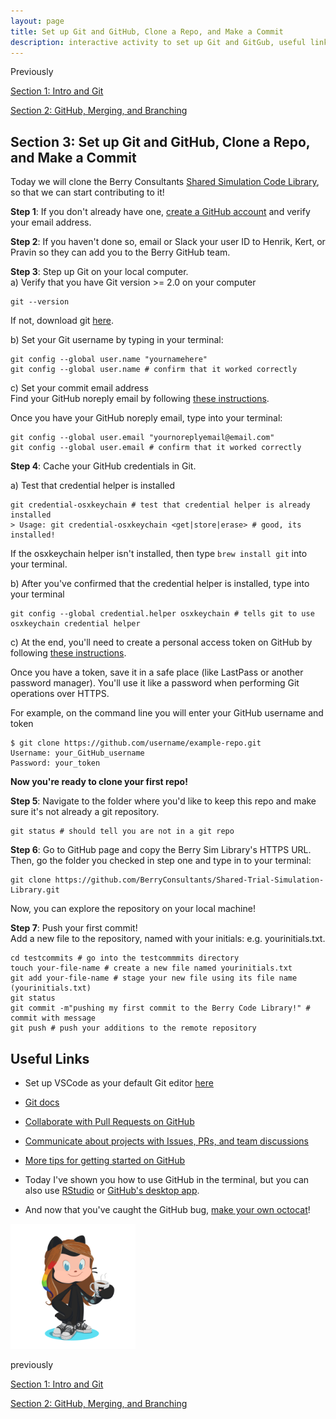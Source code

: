 ```yaml
---
layout: page
title: Set up Git and GitHub, Clone a Repo, and Make a Commit
description: interactive activity to set up Git and GitGub, useful links
---
```


Previously  
 
[Section 1: Intro and Git](index.html)   

[Section 2: GitHub, Merging, and Branching](GitHub_Merges_Branches_CodeReview.html)  

## Section 3: Set up Git and GitHub, Clone a Repo, and Make a Commit

Today we will clone the Berry Consultants [Shared Simulation Code Library](https://github.com/BerryConsultants/Shared-Trial-Simulation-Library), so that we can start contributing to it!

**Step 1**: If you don't already have one, [create a GitHub account](https://docs.github.com/en/github/getting-started-with-github/signing-up-for-github/signing-up-for-a-new-github-account) and verify your email address.  

**Step 2**: If you haven't done so, email or Slack your user ID to Henrik, Kert, or Pravin so they can add you to the Berry GitHub team.  

**Step 3**: Step up Git on your local computer.   
a) Verify that you have Git version >= 2.0 on your computer 

```shell    
git --version
```   

If not, download git [here](https://git-scm.com/downloads).    

b) Set your Git username by typing in your terminal:   

```shell   
git config --global user.name "yournamehere"
git config --global user.name # confirm that it worked correctly
```

c) Set your commit email address    
Find your GitHub noreply email by following [these instructions](https://docs.github.com/en/github/setting-up-and-managing-your-github-user-account/managing-email-preferences/setting-your-commit-email-address#setting-your-commit-email-address-on-github).  

Once you have your GitHub noreply email, type into your terminal:   

```shell    
git config --global user.email "yournoreplyemail@email.com"
git config --global user.email # confirm that it worked correctly
```

**Step 4**: Cache your GitHub credentials in Git.   

a) Test that credential helper is installed   

```shell    
git credential-osxkeychain # test that credential helper is already installed
> Usage: git credential-osxkeychain <get|store|erase> # good, its installed!
```   

If the osxkeychain helper isn't installed, then type `brew install git` into your terminal.  

b) After you've confirmed that the credential helper is installed, type into your terminal   

```shell    
git config --global credential.helper osxkeychain # tells git to use osxkeychain credential helper
```   

c) At the end, you'll need to create a personal access token on GitHub by following [these instructions](https://docs.github.com/en/github/authenticating-to-github/keeping-your-account-and-data-secure/creating-a-personal-access-token).   

Once you have a token, save it in a safe place (like LastPass or another password manager). You'll use it like a password when performing Git operations over HTTPS.   

For example, on the command line you will enter your GitHub username and token   

```shell    
$ git clone https://github.com/username/example-repo.git
Username: your_GitHub_username
Password: your_token
```   

**Now you're ready to clone your first repo!**   

**Step 5**: Navigate to the folder where you'd like to keep this repo and make sure it's not already a git repository.   

```shell      
git status # should tell you are not in a git repo
```   

**Step 6**: Go to GitHub page and copy the Berry Sim Library's HTTPS URL. Then, go the folder you checked in step one and type in to your terminal:    

```shell    
git clone https://github.com/BerryConsultants/Shared-Trial-Simulation-Library.git
```  

Now, you can explore the repository on your local machine!   

**Step 7**: Push your first commit!     
Add a new file to the repository, named with your initials: e.g. yourinitials.txt.     

```shell        
cd testcommits # go into the testcommmits directory 
touch your-file-name # create a new file named yourinitials.txt 
git add your-file-name # stage your new file using its file name (yourinitials.txt)
git status
git commit -m"pushing my first commit to the Berry Code Library!" # commit with message
git push # push your additions to the remote repository
```   

## Useful Links   

- Set up VSCode as your default Git editor [here](https://stackoverflow.com/questions/30024353/how-to-use-visual-studio-code-as-default-editor-for-git)
 
- [Git docs](https://git-scm.com/doc)
 
- [Collaborate with Pull Requests on GitHub](https://docs.github.com/en/github/getting-started-with-github/quickstart/github-flow)
  
- [Communicate about projects with Issues, PRs, and team discussions](https://docs.github.com/en/github/getting-started-with-github/quickstart/communicating-on-github)
  
- [More tips for getting started on GitHub](https://docs.github.com/en/github/getting-started-with-github/quickstart)

- Today I've shown you how to use GitHub in the terminal, but you can also use [RStudio](https://happygitwithr.com/rstudio-git-github.html) or [GitHub's desktop app](https://desktop.github.com/).

- And now that you've caught the GitHub bug, [make your own octocat](https://myoctocat.com/)!

<img src="octocora.png" alt="drawing" width="200"/>

previously  

[Section 1: Intro and Git](index.html)    

[Section 2: GitHub, Merging, and Branching](GitHub_Merges_Branches_CodeReview.html)   
